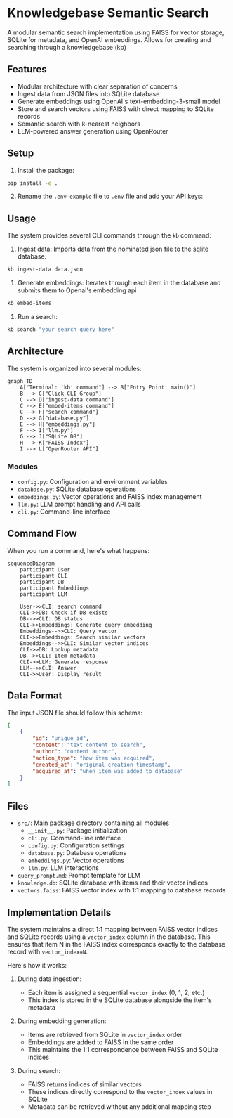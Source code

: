 # Knowledgebase Semantic Search

A modular semantic search implementation using FAISS for vector storage, SQLite for metadata, and OpenAI embeddings. Allows for creating and searching through a knowledgebase (kb)

## Features

- Modular architecture with clear separation of concerns
- Ingest data from JSON files into SQLite database
- Generate embeddings using OpenAI's text-embedding-3-small model
- Store and search vectors using FAISS with direct mapping to SQLite records
- Semantic search with k-nearest neighbors
- LLM-powered answer generation using OpenRouter

## Setup

1. Install the package:
```bash
pip install -e .
```

2. Rename the `.env-example` file to `.env` file and add your API keys:

## Usage

The system provides several CLI commands through the `kb` command:

1. Ingest data:
Imports data from the nominated json file to the sqlite database.

```bash
kb ingest-data data.json
```

1. Generate embeddings:
Iterates through each item in the database and submits them to Openai's embedding api

```bash
kb embed-items
```

1. Run a search:
```bash
kb search "your search query here"
```

## Architecture

The system is organized into several modules:

```mermaid
graph TD
    A["Terminal: 'kb' command"] --> B["Entry Point: main()"]
    B --> C["Click CLI Group"]
    C --> D["ingest-data command"]
    C --> E["embed-items command"]
    C --> F["search command"]
    D --> G["database.py"]
    E --> H["embeddings.py"]
    F --> I["llm.py"]
    G --> J["SQLite DB"]
    H --> K["FAISS Index"]
    I --> L["OpenRouter API"]
```

### Modules

- `config.py`: Configuration and environment variables
- `database.py`: SQLite database operations
- `embeddings.py`: Vector operations and FAISS index management
- `llm.py`: LLM prompt handling and API calls
- `cli.py`: Command-line interface


## Command Flow

When you run a command, here's what happens:

```mermaid
sequenceDiagram
    participant User
    participant CLI
    participant DB
    participant Embeddings
    participant LLM
    
    User->>CLI: search command
    CLI->>DB: Check if DB exists
    DB-->>CLI: DB status
    CLI->>Embeddings: Generate query embedding
    Embeddings-->>CLI: Query vector
    CLI->>Embeddings: Search similar vectors
    Embeddings-->>CLI: Similar vector indices
    CLI->>DB: Lookup metadata
    DB-->>CLI: Item metadata
    CLI->>LLM: Generate response
    LLM-->>CLI: Answer
    CLI->>User: Display result
```

## Data Format

The input JSON file should follow this schema:
```json
[
    {
        "id": "unique_id",
        "content": "text content to search",
        "author": "content author",
        "action_type": "how item was acquired",
        "created_at": "original creation timestamp",
        "acquired_at": "when item was added to database"
    }
]
```

## Files

- `src/`: Main package directory containing all modules
  - `__init__.py`: Package initialization
  - `cli.py`: Command-line interface
  - `config.py`: Configuration settings
  - `database.py`: Database operations
  - `embeddings.py`: Vector operations
  - `llm.py`: LLM interactions
- `query_prompt.md`: Prompt template for LLM
- `knowledge.db`: SQLite database with items and their vector indices
- `vectors.faiss`: FAISS vector index with 1:1 mapping to database records

## Implementation Details

The system maintains a direct 1:1 mapping between FAISS vector indices and SQLite records using a `vector_index` column in the database. This ensures that item N in the FAISS index corresponds exactly to the database record with `vector_index=N`.

Here's how it works:

1. During data ingestion:
   - Each item is assigned a sequential `vector_index` (0, 1, 2, etc.)
   - This index is stored in the SQLite database alongside the item's metadata

2. During embedding generation:
   - Items are retrieved from SQLite in `vector_index` order
   - Embeddings are added to FAISS in the same order
   - This maintains the 1:1 correspondence between FAISS and SQLite indices

3. During search:
   - FAISS returns indices of similar vectors
   - These indices directly correspond to the `vector_index` values in SQLite
   - Metadata can be retrieved without any additional mapping step 